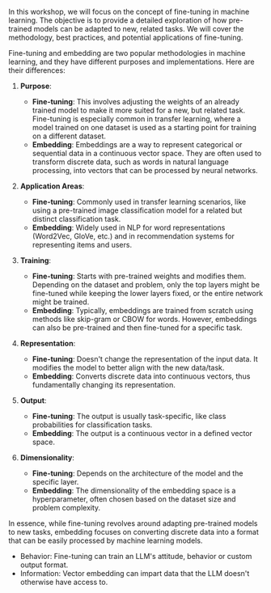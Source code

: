 In this workshop, we will focus on the concept of fine-tuning in machine learning. The objective is to provide a detailed exploration of how pre-trained models can be adapted to new, related tasks. We will cover the methodology, best practices, and potential applications of fine-tuning.

Fine-tuning and embedding are two popular methodologies in machine learning, and they have different purposes and implementations. Here are their differences:

1. **Purpose**:
   - **Fine-tuning**: This involves adjusting the weights of an already trained model to make it more suited for a new, but related task. Fine-tuning is especially common in transfer learning, where a model trained on one dataset is used as a starting point for training on a different dataset.
   - **Embedding**: Embeddings are a way to represent categorical or sequential data in a continuous vector space. They are often used to transform discrete data, such as words in natural language processing, into vectors that can be processed by neural networks.

2. **Application Areas**:
   - **Fine-tuning**: Commonly used in transfer learning scenarios, like using a pre-trained image classification model for a related but distinct classification task.
   - **Embedding**: Widely used in NLP for word representations (Word2Vec, GloVe, etc.) and in recommendation systems for representing items and users.

3. **Training**:
   - **Fine-tuning**: Starts with pre-trained weights and modifies them. Depending on the dataset and problem, only the top layers might be fine-tuned while keeping the lower layers fixed, or the entire network might be trained.
   - **Embedding**: Typically, embeddings are trained from scratch using methods like skip-gram or CBOW for words. However, embeddings can also be pre-trained and then fine-tuned for a specific task.

4. **Representation**:
   - **Fine-tuning**: Doesn't change the representation of the input data. It modifies the model to better align with the new data/task.
   - **Embedding**: Converts discrete data into continuous vectors, thus fundamentally changing its representation.

5. **Output**:
   - **Fine-tuning**: The output is usually task-specific, like class probabilities for classification tasks.
   - **Embedding**: The output is a continuous vector in a defined vector space.

6. **Dimensionality**:
   - **Fine-tuning**: Depends on the architecture of the model and the specific layer.
   - **Embedding**: The dimensionality of the embedding space is a hyperparameter, often chosen based on the dataset size and problem complexity.

In essence, while fine-tuning revolves around adapting pre-trained models to new tasks, embedding focuses on converting discrete data into a format that can be easily processed by machine learning models.

- Behavior: Fine-tuning can train an LLM's attitude, behavior or custom output format. 
- Information: Vector embedding can impart data that the LLM doesn't otherwise have access to.

